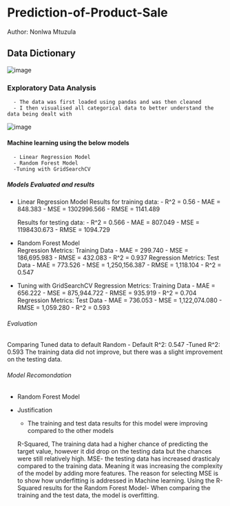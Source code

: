 # Prediction-of-Product-Sale
Author: Nonlwa Mtuzula
## Data Dictionary
![image](https://github.com/NMtuzula/Prediction-of-Product-Sales/assets/138831286/034e7e07-0ee6-42b2-b4ea-ff663c25df0b)
### Exploratory Data Analysis
      - The data was first loaded using pandas and was then cleaned
      - I then visualised all categorical data to better understand the data being dealt with
![image](https://github.com/NMtuzula/Prediction-of-Product-Sales/assets/138831286/2d0e5936-b358-4a24-88ab-9945c07491f2)
#### Machine learning using the below models
      - Linear Regression Model
      - Random Forest Model
      -Tuning with GridSearchCV

##### Models Evaluated and results
  - Linear Regression Model
      Results for training data:
        - R^2 = 0.56
        - MAE = 848.383
        - MSE = 1302996.566
        - RMSE = 1141.489

      Results for testing data:
        - R^2 = 0.566
        - MAE = 807.049
        - MSE = 1198430.673
        - RMSE = 1094.729
    
 - Random Forest Model   
     Regression Metrics: Training Data
        - MAE = 299.740
        - MSE = 186,695.983
        - RMSE = 432.083
        - R^2 = 0.937
     Regression Metrics: Test Data
        - MAE = 773.526
        - MSE = 1,250,156.387
        - RMSE = 1,118.104
        - R^2 = 0.547
   
  - Tuning with GridSearchCV
     Regression Metrics: Training Data
        - MAE = 656.222
        - MSE = 875,944.722
        - RMSE = 935.919
        - R^2 = 0.704
     Regression Metrics: Test Data
        - MAE = 736.053
        - MSE = 1,122,074.080
        - RMSE = 1,059.280
        - R^2 = 0.593

###### Evaluation
Comparing Tuned data to default Random
    - Default R^2: 0.547
    -Tuned R^2: 0.593
  The training data did not improve, but there was a slight improvement on the testing data.

###### Model Recomondation
- Random Forest Model

- Justification
   - The training and test data results for this model were improving compared to the other models
  
  R-Squared, The training data had a higher chance of predicting the target value, however it did drop on the testing data but the chances were still relatively high.
  MSE- the testing data has increased drasticaly compared to the training data. Meaning it was increasing the complexity of the model by adding more features.
  The reason for selecting MSE is to show how underfitting is addressed in Machine learning.
  Using the R-Squared results for the Random Forest Model- When comparing the training and the test data, the model is overfitting.
